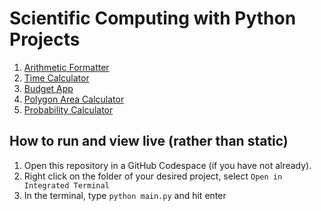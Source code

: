# Scientific Computing with Python Projects

1. [Arithmetic Formatter](./01%20-%20Arithmetic%20Formatter/)
2. [Time Calculator](./02%20-%20Time%20Calculator/)
3. [Budget App](./03%20-%20Budget%20App/)
4. [Polygon Area Calculator](./04%20-%20Polygon%20Area%20Calculator/)
5. [Probability Calculator](./05%20-%20Probability%20Calculator/)

## How to run and view live (rather than static)

1. Open this repository in a GitHub Codespace (if you have not already).
2. Right click on the folder of your desired project, select `Open in Integrated Terminal`
3. In the terminal, type `python main.py` and hit enter
